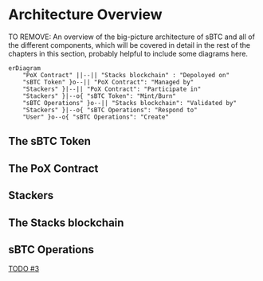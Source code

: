 # Architecture Overview

TO REMOVE: An overview of the big-picture architecture of sBTC and all of the different components, which will be covered in detail in the rest of the chapters in this section, probably helpful to include some diagrams here.

```mermaid
erDiagram
    "PoX Contract" ||--|| "Stacks blockchain" : "Depoloyed on"
    "sBTC Token" }o--|| "PoX Contract": "Managed by"
    "Stackers" }|--|| "PoX Contract": "Participate in"
    "Stackers" }|--o{ "sBTC Token": "Mint/Burn"
    "sBTC Operations" }o--|| "Stacks blockchain": "Validated by"
    "Stackers" }|--o{ "sBTC Operations": "Respond to"
    "User" }o--o{ "sBTC Operations": "Create"
```

## The sBTC Token

## The PoX Contract

## Stackers

## The Stacks blockchain

## sBTC Operations

[TODO #3](https://github.com/stacks-network/sbtc-docs/issues/3)
